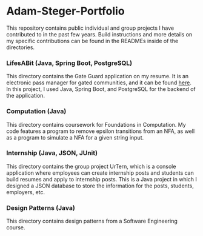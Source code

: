 # Adam-Steger-Portfolio
This repository contains public individual and group projects I have contributed to in the past few years. Build instructions and more details on my specific contributions can be found in the READMEs inside of the directories.

### LifesABit (Java, Spring Boot, PostgreSQL)
This directory contains the Gate Guard application on my resume. It is an electronic pass manager for gated communities, and it can be found [here](https://gate-guard.com/).  In this project, I used Java, Spring Boot, and PostgreSQL for the backend of the application.  

### Computation (Java)
This directory contains coursework for Foundations in Computation.  My code features a program to remove epsilon transitions from an NFA, as well as a program to simulate a NFA for a given string input. 

### Internship (Java, JSON, JUnit)
This directory contains the group project UrTern, which is a console application where employees can create internship posts and students can build resumes and apply to internship posts.  This is a Java project in which I designed a JSON database to store the information for the posts, students, employers, etc.

### Design Patterns (Java)
This directory contains design patterns from a Software Engineering course.
